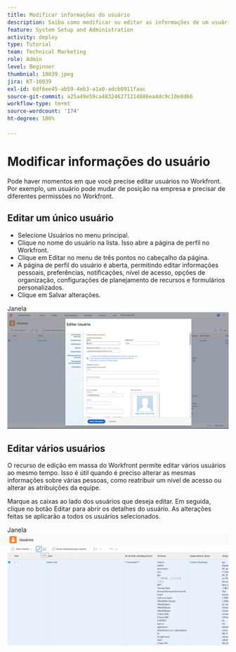 ```yaml
---
title: Modificar informações do usuário
description: Saiba como modificar ou editar as informações de um usuário.
feature: System Setup and Administration
activity: deploy
type: Tutorial
team: Technical Marketing
role: Admin
level: Beginner
thumbnial: 10039.jpeg
jira: KT-10039
exl-id: 6df6ee45-ab59-4eb3-a1a0-adcb0911faac
source-git-commit: a25a49e59ca483246271214886ea4dc9c10e8d66
workflow-type: tm+mt
source-wordcount: '174'
ht-degree: 100%

---
```


# Modificar informações do usuário

Pode haver momentos em que você precise editar usuários no Workfront. Por exemplo, um usuário pode mudar de posição na empresa e precisar de diferentes permissões no Workfront.

## Editar um único usuário

* Selecione Usuários no menu principal.
* Clique no nome do usuário na lista. Isso abre a página de perfil no Workfront.
* Clique em Editar no menu de três pontos no cabeçalho da página.
* A página de perfil do usuário é aberta, permitindo editar informações pessoais, preferências, notificações, nível de acesso, opções de organização, configurações de planejamento de recursos e formulários personalizados.
* Clique em Salvar alterações.


Janela ![[!DNL Edit Person]](assets/mod_01.png)

## Editar vários usuários

O recurso de edição em massa do Workfront permite editar vários usuários ao mesmo tempo. Isso é útil quando é preciso alterar as mesmas informações sobre várias pessoas, como reatribuir um nível de acesso ou alterar as atribuições da equipe.

Marque as caixas ao lado dos usuários que deseja editar. Em seguida, clique no botão Editar para abrir os detalhes do usuário. As alterações feitas se aplicarão a todos os usuários selecionados.


Janela ![[!DNL Edit Person]](assets/mod_02.png)
